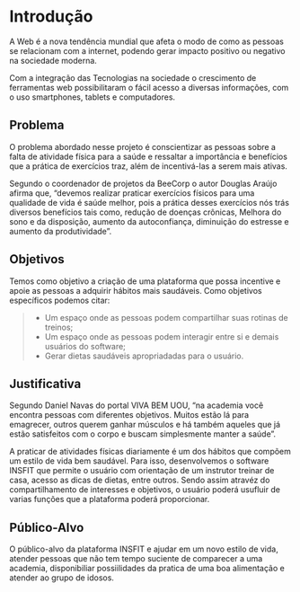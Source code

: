 # Introdução

A Web é a nova tendência mundial que afeta o modo de como as pessoas se relacionam com a internet, podendo gerar impacto positivo ou negativo na sociedade moderna.

Com a integração das Tecnologias na sociedade o crescimento de ferramentas web possibilitaram o fácil acesso a diversas informações, com o uso smartphones, tablets e computadores. 
 
## Problema

O problema abordado nesse projeto é conscientizar as pessoas sobre a falta de atividade física para a saúde e ressaltar a importância e benefícios que a prática de exercícios traz, além de incentivá-las a serem mais ativas.

Segundo o coordenador de projetos da BeeCorp o autor Douglas Araújo afirma que, “devemos realizar praticar exercícios físicos para uma qualidade de vida é saúde melhor, pois a prática desses exercícios nós trás diversos benefícios tais como, redução de doenças crônicas, Melhora do sono e da disposição, aumento da autoconfiança, diminuição do estresse e aumento da produtividade”.

## Objetivos

Temos como objetivo a criação de uma plataforma que possa incentive e apoie as pessoas a adquirir hábitos mais saudáveis. Como objetivos específicos podemos citar:

> - Um espaço onde as pessoas podem compartilhar suas rotinas de treinos; 
> - Um espaço onde as pessoas podem interagir entre si e demais usuários do software; 
> - Gerar dietas saudáveis apropriadadas para o usuário. 

## Justificativa

Segundo Daniel Navas do portal VIVA BEM UOU, “na academia você encontra pessoas com diferentes objetivos. Muitos estão lá para emagrecer, outros querem ganhar músculos e há também aqueles que já estão satisfeitos com o corpo e buscam simplesmente manter a saúde”. 

A praticar de atividades físicas diariamente é um dos hábitos que compõem um estilo de vida bem saudável. Para isso, desenvolvemos o software INSFIT que permite o usuário com orientação de um instrutor treinar de casa, acesso as dicas de dietas, entre outros. Sendo assim atravéz do compartilhamento de interesses e objetivos, o usuário poderá usufluir de varias funções que a plataforma poderá proporcionar.

## Público-Alvo

O público-alvo da plataforma INSFIT e ajudar em um novo estilo de vida, atender pessoas que não tem tempo suciente de comparecer a uma academia, disponibiliar possiilidades da pratica de uma boa alimentação e atender ao grupo de idosos.